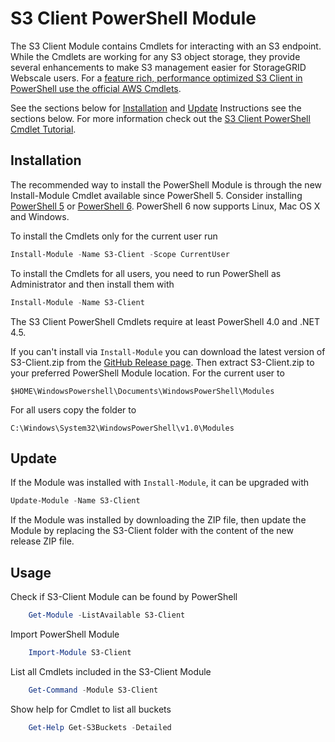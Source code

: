 S3 Client PowerShell Module
===========================

The S3 Client Module contains Cmdlets for interacting with an S3 endpoint. While the Cmdlets are working for any S3 object storage, they provide several enhancements to make S3 management easier for StorageGRID Webscale users. For a [feature rich, performance optimized S3 Client in PowerShell use the official AWS Cmdlets](https://aws.amazon.com/de/powershell/).

See the sections below for [Installation](#Installation) and [Update](#Update) Instructions see the sections below. For more information check out the [S3 Client PowerShell Cmdlet Tutorial](S3-Client-Tutorial.md).

Installation
------------

The recommended way to install the PowerShell Module is through the new Install-Module Cmdlet available since PowerShell 5. Consider installing [PowerShell 5](https://www.microsoft.com/en-us/download/details.aspx?id=50395) or [PowerShell 6](https://github.com/PowerShell/PowerShell#get-powershell). PowerShell 6 now supports Linux, Mac OS X and Windows. 

To install the Cmdlets only for the current user run

```powershell
Install-Module -Name S3-Client -Scope CurrentUser
```

To install the Cmdlets for all users, you need to run PowerShell as Administrator and then install them with

```powershell
Install-Module -Name S3-Client
```

The S3 Client PowerShell Cmdlets require at least PowerShell 4.0 and .NET 4.5. 

If you can't install via `Install-Module` you can download the latest version of S3-Client.zip from the [GitHub Release page](https://github.com/ffeldhaus/S3-Client/releases/latest). Then extract S3-Client.zip to your preferred PowerShell Module location. For the current user to 
    
    $HOME\WindowsPowershell\Documents\WindowsPowerShell\Modules
    
For all users copy the folder to 

    C:\Windows\System32\WindowsPowerShell\v1.0\Modules
    
Update
------

If the Module was installed with `Install-Module`, it can be upgraded with

```powershell
Update-Module -Name S3-Client
```

If the Module was installed by downloading the ZIP file, then update the Module by replacing the S3-Client folder with the content of the new release ZIP file.

Usage
-----

Check if S3-Client Module can be found by PowerShell

```powershell
    Get-Module -ListAvailable S3-Client
```
    
Import PowerShell Module
	
```powershell
    Import-Module S3-Client
```

List all Cmdlets included in the S3-Client Module
	
```powershell
    Get-Command -Module S3-Client
```

Show help for Cmdlet to list all buckets
    
```powershell
    Get-Help Get-S3Buckets -Detailed
```